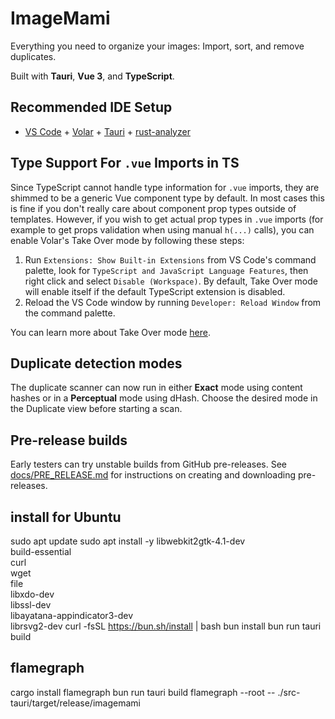 # ImageMami

Everything you need to organize your images: Import, sort, and remove duplicates.

Built with **Tauri**, **Vue 3**, and **TypeScript**.

## Recommended IDE Setup

- [VS Code](https://code.visualstudio.com/) + [Volar](https://marketplace.visualstudio.com/items?itemName=Vue.volar) + [Tauri](https://marketplace.visualstudio.com/items?itemName=tauri-apps.tauri-vscode) + [rust-analyzer](https://marketplace.visualstudio.com/items?itemName=rust-lang.rust-analyzer)

## Type Support For `.vue` Imports in TS

Since TypeScript cannot handle type information for `.vue` imports, they are shimmed to be a generic Vue component type by default. In most cases this is fine if you don't really care about component prop types outside of templates. However, if you wish to get actual prop types in `.vue` imports (for example to get props validation when using manual `h(...)` calls), you can enable Volar's Take Over mode by following these steps:

1. Run `Extensions: Show Built-in Extensions` from VS Code's command palette, look for `TypeScript and JavaScript Language Features`, then right click and select `Disable (Workspace)`. By default, Take Over mode will enable itself if the default TypeScript extension is disabled.
2. Reload the VS Code window by running `Developer: Reload Window` from the command palette.

You can learn more about Take Over mode [here](https://github.com/johnsoncodehk/volar/discussions/471).

## Duplicate detection modes

The duplicate scanner can now run in either **Exact** mode using content hashes or in a **Perceptual** mode using dHash. Choose the desired mode in the Duplicate view before starting a scan.

## Pre-release builds

Early testers can try unstable builds from GitHub pre-releases. See [docs/PRE_RELEASE.md](docs/PRE_RELEASE.md) for instructions on creating and downloading pre-releases.

## install for Ubuntu

sudo apt update
sudo apt install -y libwebkit2gtk-4.1-dev \
 build-essential \
 curl \
 wget \
 file \
 libxdo-dev \
 libssl-dev \
 libayatana-appindicator3-dev \
 librsvg2-dev
curl -fsSL https://bun.sh/install | bash
bun install
bun run tauri build


## flamegraph
cargo install flamegraph
bun run tauri build
flamegraph --root -- ./src-tauri/target/release/imagemami
